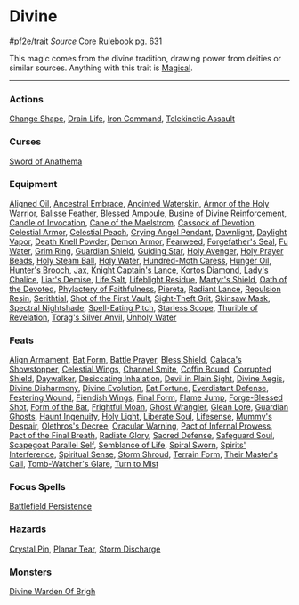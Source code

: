 
# Divine
#pf2e/trait 
*Source* Core Rulebook pg. 631 

This magic comes from the divine tradition, drawing power from deities or similar sources. Anything with this trait is [Magical](Magical.md).

---

### Actions
[Change Shape](Change%20Shape), [Drain Life](Drain%20Life.md), [Iron Command](Iron%20Command), [Telekinetic Assault](Telekinetic%20Assault)

### Curses
[Sword of Anathema](Sword%20of%20Anathema)

### Equipment
[Aligned Oil](Aligned%20Oil), [Ancestral Embrace](Ancestral%20Embrace), [Anointed Waterskin](Anointed%20Waterskin), [Armor of the Holy Warrior](Armor%20of%20the%20Holy%20Warrior), [Balisse Feather](Balisse%20Feather), [Blessed Ampoule](Blessed%20Ampoule), [Busine of Divine Reinforcement](Busine%20of%20Divine%20Reinforcement), [Candle of Invocation](Candle%20of%20Invocation), [Cane of the Maelstrom](Cane%20of%20the%20Maelstrom), [Cassock of Devotion](Cassock%20of%20Devotion), [Celestial Armor](Celestial%20Armor), [Celestial Peach](Celestial%20Peach), [Crying Angel Pendant](Crying%20Angel%20Pendant), [Dawnlight](Dawnlight), [Daylight Vapor](Daylight%20Vapor), [Death Knell Powder](Death%20Knell%20Powder), [Demon Armor](Demon%20Armor), [Fearweed](Fearweed), [Forgefather's Seal](Forgefather's%20Seal), [Fu Water](Fu%20Water), [Grim Ring](Grim%20Ring), [Guardian Shield](Guardian%20Shield), [Guiding Star](Guiding%20Star.md), [Holy Avenger](Holy%20Avenger), [Holy Prayer Beads](Holy%20Prayer%20Beads), [Holy Steam Ball](Holy%20Steam%20Ball), [Holy Water](Holy%20Water.md), [Hundred-Moth Caress](Hundred-Moth%20Caress), [Hunger Oil](Hunger%20Oil), [Hunter's Brooch](Hunter's%20Brooch), [Jax](Jax), [Knight Captain's Lance](Knight%20Captain's%20Lance), [Kortos Diamond](Kortos%20Diamond), [Lady's Chalice](Lady's%20Chalice), [Liar's Demise](Liar's%20Demise), [Life Salt](Life%20Salt), [Lifeblight Residue](Lifeblight%20Residue), [Martyr's Shield](Martyr's%20Shield), [Oath of the Devoted](Oath%20of%20the%20Devoted), [Phylactery of Faithfulness](Phylactery%20of%20Faithfulness), [Piereta](Piereta), [Radiant Lance](Radiant%20Lance), [Repulsion Resin](Repulsion%20Resin), [Serithtial](Serithtial), [Shot of the First Vault](Shot%20of%20the%20First%20Vault), [Sight-Theft Grit](Sight-Theft%20Grit), [Skinsaw Mask](Skinsaw%20Mask), [Spectral Nightshade](Spectral%20Nightshade), [Spell-Eating Pitch](Spell-Eating%20Pitch), [Starless Scope](Starless%20Scope), [Thurible of Revelation](Thurible%20of%20Revelation), [Torag's Silver Anvil](Torag's%20Silver%20Anvil), [Unholy Water](Unholy%20Water)

### Feats
[Align Armament](Align%20Armament), [Bat Form](Bat%20Form), [Battle Prayer](Battle%20Prayer), [Bless Shield](Bless%20Shield), [Calaca's Showstopper](Calaca's%20Showstopper), [Celestial Wings](Celestial%20Wings), [Channel Smite](Channel%20Smite), [Coffin Bound](Coffin%20Bound), [Corrupted Shield](Corrupted%20Shield), [Daywalker](Daywalker), [Desiccating Inhalation](Desiccating%20Inhalation), [Devil in Plain Sight](Devil%20in%20Plain%20Sight), [Divine Aegis](Divine%20Aegis), [Divine Disharmony](Divine%20Disharmony), [Divine Evolution](Divine%20Evolution), [Eat Fortune](Eat%20Fortune), [Everdistant Defense](Everdistant%20Defense), [Festering Wound](Festering%20Wound), [Fiendish Wings](Fiendish%20Wings), [Final Form](Final%20Form), [Flame Jump](Flame%20Jump), [Forge-Blessed Shot](Forge-Blessed%20Shot), [Form of the Bat](Form%20of%20the%20Bat), [Frightful Moan](Frightful%20Moan), [Ghost Wrangler](Ghost%20Wrangler), [Glean Lore](Glean%20Lore), [Guardian Ghosts](Guardian%20Ghosts), [Haunt Ingenuity](Haunt%20Ingenuity), [Holy Light](Holy%20Light), [Liberate Soul](Liberate%20Soul), [Lifesense](../Bestiary/Abilities/Lifesense.md), [Mummy's Despair](Mummy's%20Despair), [Olethros's Decree](Olethros's%20Decree), [Oracular Warning](Oracular%20Warning), [Pact of Infernal Prowess](Pact%20of%20Infernal%20Prowess), [Pact of the Final Breath](Pact%20of%20the%20Final%20Breath), [Radiate Glory](Radiate%20Glory), [Sacred Defense](Sacred%20Defense), [Safeguard Soul](Safeguard%20Soul), [Scapegoat Parallel Self](Scapegoat%20Parallel%20Self), [Semblance of Life](Semblance%20of%20Life), [Spiral Sworn](Spiral%20Sworn), [Spirits' Interference](Spirits'%20Interference), [Spiritual Sense](Spiritual%20Sense), [Storm Shroud](Storm%20Shroud), [Terrain Form](Terrain%20Form), [Their Master's Call](Their%20Master's%20Call), [Tomb-Watcher's Glare](Tomb-Watcher's%20Glare), [Turn to Mist](Turn%20to%20Mist)

### Focus Spells
[Battlefield Persistence](Battlefield%20Persistence.md)

### Hazards
[Crystal Pin](Crystal%20Pin), [Planar Tear](Planar%20Tear), [Storm Discharge](Storm%20Discharge)

### Monsters
[Divine Warden Of Brigh](Divine%20Warden%20Of%20Brigh)